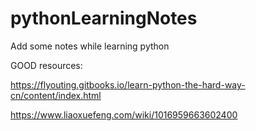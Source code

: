 # pythonLearningNotes

Add some notes while learning python

GOOD resources:

https://flyouting.gitbooks.io/learn-python-the-hard-way-cn/content/index.html

https://www.liaoxuefeng.com/wiki/1016959663602400

